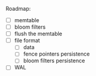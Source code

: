 Roadmap:
- [ ] memtable
- [ ] bloom filters
- [ ] flush the memtable
- [ ] file format
  - [ ] data
  - [ ] fence pointers persistence
  - [ ] bloom filters persistence
- [ ] WAL
